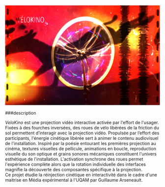 
![](medias/img_velokino.jpg)

###description

*VeloKino* est une projection vidéo interactive activée par l'effort de l'usager. 
Fixées à des fourches inversées, des roues de vélo libérées de la friction du sol permettent d’interagir avec la projection vidéo.
Propulsée par l’effort des participants,  l'énergie cinétique libérée sert à animer le contenu audiovisuel de l'installation.
Inspiré par la poésie entourant les premières projection au cinéma, textures visuelles de pellicule,  animations en boucle,  reproduction visuelle du son optique et grains sonores mécaniques constituent l'univers esthétique de l'installation. 
L'activation synchrone des roues permet l'expérience complète alors que la rotation individuelle des interfaces magnifie la découverte des composantes spécifique à la projection.    
Ce projet étudie la réinjection cinétique en interactivité dans le cadre d'une maitrise en Média expérimental à l'UQAM par Guillaume Arseneault.



